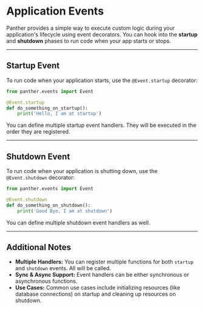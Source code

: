 # Application Events

Panther provides a simple way to execute custom logic during your application's lifecycle using event decorators. You can hook into the **startup** and **shutdown** phases to run code when your app starts or stops.

---

## Startup Event

To run code when your application starts, use the `@Event.startup` decorator:

```python title="events.py" linenums="1"
from panther.events import Event

@Event.startup
def do_something_on_startup():
    print('Hello, I am at startup')
```

You can define multiple startup event handlers. They will be executed in the order they are registered.

---

## Shutdown Event

To run code when your application is shutting down, use the `@Event.shutdown` decorator:

```python title="events.py" linenums="1"
from panther.events import Event

@Event.shutdown
def do_something_on_shutdown():
    print('Good Bye, I am at shutdown')
```

You can define multiple shutdown event handlers as well.

---

## Additional Notes

- **Multiple Handlers:** You can register multiple functions for both `startup` and `shutdown` events. All will be called.
- **Sync & Async Support:** Event handlers can be either synchronous or asynchronous functions.
- **Use Cases:** Common use cases include initializing resources (like database connections) on startup and cleaning up resources on shutdown.

